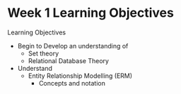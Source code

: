 # Week 1 Learning Objectives 

Learning Objectives
  - Begin to Develop an understanding of 
    - Set theory 
    - Relational Database Theory 
  - Understand 
    - Entity Relationship Modelling (ERM)
      - Concepts and notation 